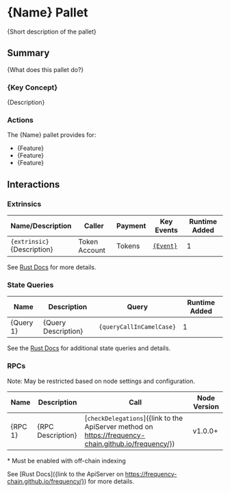 # {Name} Pallet

{Short description of the pallet}

## Summary

{What does this pallet do?}

### {Key Concept}

{Description}

### Actions

The {Name} pallet provides for:

- {Feature}
- {Feature}
- {Feature}

## Interactions

### Extrinsics

| Name/Description                 | Caller        | Payment | Key Events                                                                                                    | Runtime Added |
| -------------------------------- | ------------- | ------- | ------------------------------------------------------------------------------------------------------------- | ------------- |
| `{extrinsic}`<br />{Description} | Token Account | Tokens  | [`{Event}`](https://frequency-chain.github.io/frequency/{pallet_name}/pallet/enum.Event.html#variant.{Event}) | 1             |

See [Rust Docs](https://frequency-chain.github.io/frequency/{pallet_name}/pallet/struct.Pallet.html) for more details.

### State Queries

| Name      | Description         | Query                    | Runtime Added |
| --------- | ------------------- | ------------------------ | ------------- |
| {Query 1} | {Query Description} | `{queryCallInCamelCase}` | 1             |

See the [Rust Docs](https://frequency-chain.github.io/frequency/{pallet_name}/pallet/storage_types/index.html) for additional state queries and details.

### RPCs

Note: May be restricted based on node settings and configuration.

| Name    | Description       | Call                                                                                                 | Node Version |
| ------- | ----------------- | ---------------------------------------------------------------------------------------------------- | ------------ |
| {RPC 1} | {RPC Description} | [`checkDelegations`]({link to the ApiServer method on https://frequency-chain.github.io/frequency/}) | v1.0.0+      |

\* Must be enabled with off-chain indexing

See [Rust Docs]({link to the ApiServer on https://frequency-chain.github.io/frequency/}) for more details.
